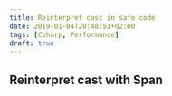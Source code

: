 ```yaml
---
title: Reinterpret cast in safe code
date: 2019-01-04T20:48:51+02:00
tags: [Csharp, Performance]
draft: true
---
```


## Reinterpret cast with Span
